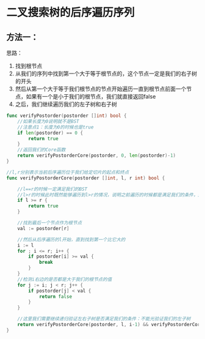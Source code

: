 # 二叉搜索树的后序遍历序列

## 方法一：
思路：
1. 找到根节点
2. 从我们的序列中找到第一个大于等于根节点的，这个节点一定是我们的右子树的开头
3. 然后从第一个大于等于我们根节点的节点开始遍历一直到根节点前面一个节点，如果有一个是小于我们的根节点，我们就直接返回false
4. 之后，我们继续遍历我们的左子树和右子树

```go
func verifyPostorder(postorder []int) bool {
	//如果长度为0说明就不是BST
	//注意点1：长度为0的时候也是true
	if len(postorder) == 0 {
		return true
	}
	//返回我们的Core函数
	return verifyPostorderCore(postorder, 0, len(postorder)-1)
}

//l,r分别表示当前后序遍历位于我们给定切片的起点和终点
func verifyPostorderCore(postorder []int, l, r int) bool {

	//l==r的时候一定满足我们的BST
	//l>r的时候此时既然能够遍历到l>r的情况，说明之前遍历的时候都是满足我们的条件，这里我们暂时返回true，让它再进行判断
	if l >= r {
		return true
	}

	//找到最后一个节点作为根节点
	val := postorder[r]

	//然后从后序遍历的l开始，直到找到第一个比它大的
	i := l
	for ; i <= r; i++ {
		if postorder[i] >= val {
			break
		}
	}
	//检测i右边的是否都是大于我们的根节点的值
	for j := i; j < r; j++ {
		if postorder[j] < val {
			return false
		}
	}

	//这里我们需要继续递归验证左右子树是否满足我们的条件：不能光验证我们的左子树
	return verifyPostorderCore(postorder, l, i-1) && verifyPostorderCore(postorder, i, r-1)
}
```